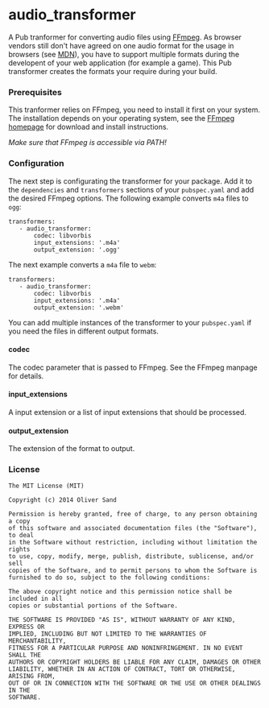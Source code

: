 audio_transformer
=================

A Pub tranformer for converting audio files using [FFmpeg](http://www.ffmpeg.org/). 
As browser vendors still don't have agreed on one audio format for the usage in 
browsers  (see [MDN](https://developer.mozilla.org/en-US/docs/HTML/Supported_media_formats#Browser_compatibility)), 
you have to support multiple formats during the developent of your web 
application (for example a game). This Pub transformer creates the formats your 
require during your build.

### Prerequisites

This tranformer relies on FFmpeg, you need to install it first on your system. 
The installation depends on your operating system, see the 
[FFmpeg homepage](http://www.ffmpeg.org/) for download and install instructions.

*Make sure that FFmpeg is accessible via PATH!*

### Configuration

The next step is configurating the transformer for your package. Add it to the 
```dependencies``` and ```transformers``` sections of your ```pubspec.yaml``` 
and add the desired FFmpeg options. The following example converts ```m4a``` 
files to ```ogg```:

```
transformers:
   - audio_transformer:
       codec: libvorbis
       input_extensions: '.m4a'
       output_extension: '.ogg'
```

The next example converts a ```m4a``` file to ```webm```:

```
transformers:
   - audio_transformer:
       codec: libvorbis
       input_extensions: '.m4a'
       output_extension: '.webm'
```

You can add multiple instances of the transformer to your ```pubspec.yaml``` if 
you need the files in different output formats.

#### codec

The codec parameter that is passed to FFmpeg. See the FFmpeg manpage for details.

#### input_extensions

A input extension or a list of input extensions that should be processed.

#### output_extension

The extension of the format to output.

### License

```
The MIT License (MIT)

Copyright (c) 2014 Oliver Sand

Permission is hereby granted, free of charge, to any person obtaining a copy
of this software and associated documentation files (the "Software"), to deal
in the Software without restriction, including without limitation the rights
to use, copy, modify, merge, publish, distribute, sublicense, and/or sell
copies of the Software, and to permit persons to whom the Software is
furnished to do so, subject to the following conditions:

The above copyright notice and this permission notice shall be included in all
copies or substantial portions of the Software.

THE SOFTWARE IS PROVIDED "AS IS", WITHOUT WARRANTY OF ANY KIND, EXPRESS OR
IMPLIED, INCLUDING BUT NOT LIMITED TO THE WARRANTIES OF MERCHANTABILITY,
FITNESS FOR A PARTICULAR PURPOSE AND NONINFRINGEMENT. IN NO EVENT SHALL THE
AUTHORS OR COPYRIGHT HOLDERS BE LIABLE FOR ANY CLAIM, DAMAGES OR OTHER
LIABILITY, WHETHER IN AN ACTION OF CONTRACT, TORT OR OTHERWISE, ARISING FROM,
OUT OF OR IN CONNECTION WITH THE SOFTWARE OR THE USE OR OTHER DEALINGS IN THE
SOFTWARE.
```